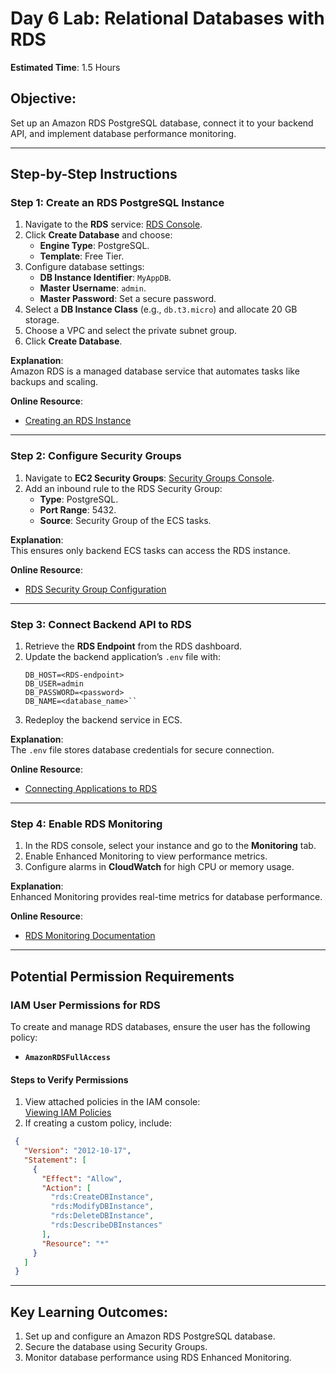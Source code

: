 
# **Day 6 Lab: Relational Databases with RDS** 
**Estimated Time**: 1.5 Hours  



## **Objective**:
Set up an Amazon RDS PostgreSQL database, connect it to your backend API, and implement database performance monitoring.

--- 
## **Step-by-Step Instructions**


### **Step 1: Create an RDS PostgreSQL Instance**
1. Navigate to the **RDS** service: [RDS Console](https://console.aws.amazon.com/rds/).  
2. Click **Create Database** and choose:  
   - **Engine Type**: PostgreSQL.  
   - **Template**: Free Tier.  
3. Configure database settings:  
   - **DB Instance Identifier**: `MyAppDB`.  
   - **Master Username**: `admin`.  
   - **Master Password**: Set a secure password.  
4. Select a **DB Instance Class** (e.g., `db.t3.micro`) and allocate 20 GB storage.  
5. Choose a VPC and select the private subnet group.  
6. Click **Create Database**.  

**Explanation**:  
Amazon RDS is a managed database service that automates tasks like backups and scaling.

**Online Resource**:  
- [Creating an RDS Instance](https://docs.aws.amazon.com/AmazonRDS/latest/UserGuide/USER_CreateDBInstance.html)

--- 
### **Step 2: Configure Security Groups**
1. Navigate to **EC2 Security Groups**: [Security Groups Console](https://console.aws.amazon.com/ec2/v2/home#SecurityGroups).  
2. Add an inbound rule to the RDS Security Group:  
   - **Type**: PostgreSQL.  
   - **Port Range**: 5432.  
   - **Source**: Security Group of the ECS tasks.  

**Explanation**:  
This ensures only backend ECS tasks can access the RDS instance.

**Online Resource**:  
- [RDS Security Group Configuration](https://docs.aws.amazon.com/AmazonRDS/latest/UserGuide/Overview.RDSSecurityGroups.html)

--- 
### **Step 3: Connect Backend API to RDS**
1. Retrieve the **RDS Endpoint** from the RDS dashboard.  
2. Update the backend application’s `.env` file with:  
   ```env
   DB_HOST=<RDS-endpoint>
   DB_USER=admin
   DB_PASSWORD=<password>
   DB_NAME=<database_name>`` 

3.  Redeploy the backend service in ECS.

**Explanation**:  
The `.env` file stores database credentials for secure connection.

**Online Resource**:

-   [Connecting Applications to RDS](https://docs.aws.amazon.com/AmazonRDS/latest/UserGuide/USER_ConnectToPostgreSQLInstance.html)

----------

### **Step 4: Enable RDS Monitoring**

1.  In the RDS console, select your instance and go to the **Monitoring** tab.
2.  Enable Enhanced Monitoring to view performance metrics.
3.  Configure alarms in **CloudWatch** for high CPU or memory usage.

**Explanation**:  
Enhanced Monitoring provides real-time metrics for database performance.

**Online Resource**:

-   [RDS Monitoring Documentation](https://docs.aws.amazon.com/AmazonRDS/latest/UserGuide/MonitoringOverview.html)

----------

## **Potential Permission Requirements**

### **IAM User Permissions for RDS**

To create and manage RDS databases, ensure the user has the following policy:

-   **`AmazonRDSFullAccess`**

#### **Steps to Verify Permissions**

1.  View attached policies in the IAM console:  
    [Viewing IAM Policies](https://docs.aws.amazon.com/IAM/latest/UserGuide/access_policies_manage.html)
2.  If creating a custom policy, include:
    
   ```json 
    {
      "Version": "2012-10-17",
      "Statement": [
        {
          "Effect": "Allow",
          "Action": [
            "rds:CreateDBInstance",
            "rds:ModifyDBInstance",
            "rds:DeleteDBInstance",
            "rds:DescribeDBInstances"
          ],
          "Resource": "*"
        }
      ]
    }
   ``` 

----------

## **Key Learning Outcomes**:

1.  Set up and configure an Amazon RDS PostgreSQL database.
2.  Secure the database using Security Groups.
3.  Monitor database performance using RDS Enhanced Monitoring.
